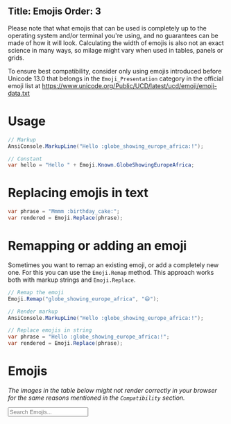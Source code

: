 Title: Emojis
Order: 3
---

Please note that what emojis that can be used is completely up to 
the operating system and/or terminal you're using, and no guarantees
can be made of how it will look. Calculating the width of emojis
is also not an exact science in many ways, so milage might vary when
used in tables, panels or grids.

To ensure best compatibility, consider only using emojis introduced
before Unicode 13.0 that belongs in the `Emoji_Presentation` category
in the official emoji list at 
https://www.unicode.org/Public/UCD/latest/ucd/emoji/emoji-data.txt

# Usage

```csharp
// Markup
AnsiConsole.MarkupLine("Hello :globe_showing_europe_africa:!");

// Constant
var hello = "Hello " + Emoji.Known.GlobeShowingEuropeAfrica;
```

# Replacing emojis in text

```csharp
var phrase = "Mmmm :birthday_cake:";
var rendered = Emoji.Replace(phrase);
```

# Remapping or adding an emoji

Sometimes you want to remap an existing emoji, or 
add a completely new one. For this you can use the 
`Emoji.Remap` method. This approach works both with 
markup strings and `Emoji.Replace`.

```csharp
// Remap the emoji
Emoji.Remap("globe_showing_europe_africa", "😄");

// Render markup
AnsiConsole.MarkupLine("Hello :globe_showing_europe_africa:!");

// Replace emojis in string
var phrase = "Hello :globe_showing_europe_africa:!";
var rendered = Emoji.Replace(phrase);
```

# Emojis

_The images in the table below might not render correctly in your 
browser for the same reasons mentioned in the `Compatibility` section._

<div class="input-group mb-3">
  <div class="input-group-prepend">
    <span class="input-group-text" id="basic-addon1">
        <i class="fas fa-search" aria-hidden="true"></i>
    </span>
  </div>
  <input
    class="form-control w-100 filter"
    data-table="emoji-results"
    type="text" placeholder="Search Emojis..." autocomplete="off" 
    aria-label="Search Emojis">
</div>

<?# EmojiTable /?>

<script type="text/javascript" src="../assets/js/table-search.js"></script>